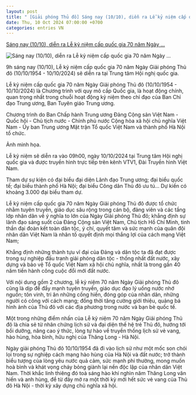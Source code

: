 ```yaml
---
layout: post
title: " [Giải phóng Thủ đô] Sáng nay (10/10), diễn ra Lễ kỷ niệm cấp quốc gia 70 năm Ngày ..."
date: Thu, 10 Oct 2024 07:00:00 +0700
categories: entries VN
---
```

[Sáng nay (10/10), diễn ra Lễ kỷ niệm cấp quốc gia 70 năm Ngày ...](https://laodongthudo.vn/sang-nay-1010-dien-ra-le-ky-niem-cap-quoc-gia-70-nam-ngay-giai-phong-thu-do-178882.html)

![Sáng nay (10/10), diễn ra Lễ kỷ niệm cấp quốc gia 70 năm Ngày ...](https://laodongthudo.vn/stores/news_dataimages/2024/102024/08/11/in_social/z5900995027130-0a0a5dad99bd1250a71041a609fb57d120241008115102.jpg?randTime=1728525215)

9h sáng nay (10/10), Lễ kỷ niệm cấp quốc gia 70 năm Ngày Giải phóng Thủ đô (10/10/1954 - 10/10/2024) sẽ diễn ra tại Trung tâm Hội nghị quốc gia.

Lễ kỷ niệm cấp quốc gia 70 năm Ngày Giải phóng Thủ đô (10/10/1954 - 10/10/2024) là Chương trình với quy mô cấp Quốc gia, là hoạt động chính, quan trọng nhất trong chuỗi hoạt động kỷ niệm theo chỉ đạo của Ban Chỉ đạo Trung ương, Ban Tuyên giáo Trung ương.

Chương trình do Ban Chấp hành Trung ương Đảng Cộng sản Việt Nam - Quốc hội - Chủ tịch nước - Chính phủ nước Cộng hòa xã hội chủ nghĩa Việt Nam - Ủy ban Trung ương Mặt trận Tổ quốc Việt Nam và thành phố Hà Nội tổ chức.

Ảnh minh họa.

Lễ kỷ niệm sẽ diễn ra vào 09h00, ngày 10/10/2024 tại Trung tâm Hội nghị quốc gia và được truyền hình trực tiếp trên kênh VTV1, Đài Truyền hình Việt Nam.

Tham dự sự kiện có đại biểu đại diện Lãnh đạo Trung ương; đại biểu quốc tế; đại biểu thành phố Hà Nội; đại biểu Công dân Thủ đô ưu tú… Dự kiến có khoảng 3.000 đại biểu tham dự.

Lễ kỷ niệm cấp quốc gia 70 năm Ngày Giải phóng Thủ đô được tổ chức nhằm tuyên truyền, giáo dục sâu rộng trong cán bộ, đảng viên và các tầng lớp nhân dân về ý nghĩa to lớn của Ngày Giải phóng Thủ đô; khẳng định sự lãnh đạo sáng suốt của Đảng Cộng sản Việt Nam, Chủ tịch Hồ Chí Minh, tinh thần đại đoàn kết toàn dân tộc, ý chí, quyết tâm và sức mạnh của quân đội nhân dân Việt Nam là nhân tố quyết định mọi thắng lợi của cách mạng Việt Nam;

Khẳng định những thành tựu vĩ đại của Đảng và dân tộc ta đã đạt được trong sự nghiệp đấu tranh giải phóng dân tộc - thống nhất đất nước, xây dựng và bảo vệ Tổ quốc Việt Nam xã hội chủ nghĩa, nhất là trong gần 40 năm tiến hành công cuộc đổi mới đất nước.

Với nội dung gồm 2 chương, lễ kỷ niệm 70 năm Ngày Giải phóng Thủ đô cũng là dịp để đẩy mạnh tuyên truyền, giáo dục đạo lý uống nước nhớ nguồn; tôn vinh, tri ân những cống hiến, đóng góp của nhân dân, những người có công với cách mạng; đồng thời tăng cường giới thiệu, quảng bá hình ảnh của Thủ đô với các địa phương trong nước và bạn bè quốc tế.

Một trong những điểm nhấn của Lễ kỷ niệm 70 năm Ngày Giải phóng Thủ đô là chia sẻ từ nhân chứng lịch sử và đại diện thế hệ trẻ Thủ đô, hướng tới bồi dưỡng, nâng cao ý thức, lòng tự hào về truyền thống lịch sử vẻ vang, hào hùng, hòa bình, hữu nghị của Thăng Long - Hà Nội.

Ngày giải phóng Thủ đô 10/10/1954 đã đi vào lịch sử như một mốc son chói lọi trong sự nghiệp cách mạng hào hùng của Hà Nội và đất nước; trở thành biểu tượng của lòng yêu nước quả cảm, sức mạnh phi thường, mong muốn hoà bình và khát vọng cháy bỏng giành lại nền độc lập của nhân dân Việt Nam. Thời khắc linh thiêng đó toả sáng hào khí nghìn năm Thăng Long văn hiến và anh hùng, để từ đây mở ra một thời kỳ mới hết sức vẻ vang của Thủ đô Hà Nội - thời kỳ xây dựng chủ nghĩa xã hội.

